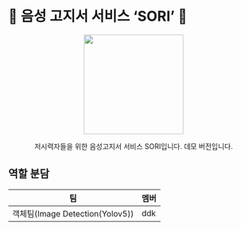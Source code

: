 # :musical_note: 음성 고지서 서비스 ‘SORI’ :musical_note:

<p align="center"><img src ="https://user-images.githubusercontent.com/119566469/228908423-65d2812a-8034-43fd-979c-3553052841f8.PNG" width="200"></p>

<div align="center">
저시력자들을 위한 음성고지서 서비스 SORI입니다. 
데모 버전입니다.
</div>

## 역할 분담 
|  팀  | 멤버     |      
|-----|----------|
|객체팀(Image Detection(Yolov5))|ddk|